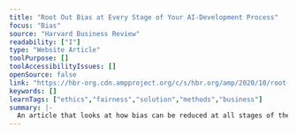 ```yaml
---
title: "Root Out Bias at Every Stage of Your AI-Development Process"
focus: "Bias"
source: "Harvard Business Review"
readability: ["I"]
type: "Website Article"
toolPurpose: []
toolAccessibilityIssues: []
openSource: false
link: "https://hbr-org.cdn.ampproject.org/c/s/hbr.org/amp/2020/10/root-out-bias-at-every-stage-of-your-ai-development-process"
keywords: []
learnTags: ["ethics","fairness","solution","methods","business"]
summary: |-
  An article that looks at how bias can be reduced at all stages of the development process, from pre-processing to post-processing, that can help create fairer AI and machine learning algorithms. 
---
```


